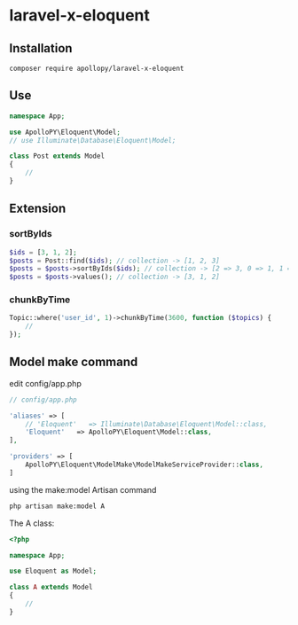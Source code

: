 # laravel-x-eloquent

## Installation

```base
composer require apollopy/laravel-x-eloquent
```

## Use

```php
namespace App;

use ApolloPY\Eloquent\Model;
// use Illuminate\Database\Eloquent\Model;

class Post extends Model
{
    //
}
```

## Extension

### sortByIds

```php
$ids = [3, 1, 2];
$posts = Post::find($ids); // collection -> [1, 2, 3]
$posts = $posts->sortByIds($ids); // collection -> [2 => 3, 0 => 1, 1 => 2]
$posts = $posts->values(); // collection -> [3, 1, 2]
```

### chunkByTime

```php
Topic::where('user_id', 1)->chunkByTime(3600, function ($topics) {
    //
});
```

## Model make command

edit config/app.php

```php
// config/app.php

'aliases' => [
    // 'Eloquent'   => Illuminate\Database\Eloquent\Model::class,
    'Eloquent'   => ApolloPY\Eloquent\Model::class,
],

'providers' => [
    ApolloPY\Eloquent\ModelMake\ModelMakeServiceProvider::class,
]
```

using the make:model Artisan command

```bash
php artisan make:model A
```

The A class:

```php
<?php

namespace App;

use Eloquent as Model;

class A extends Model
{
    //
}

```
